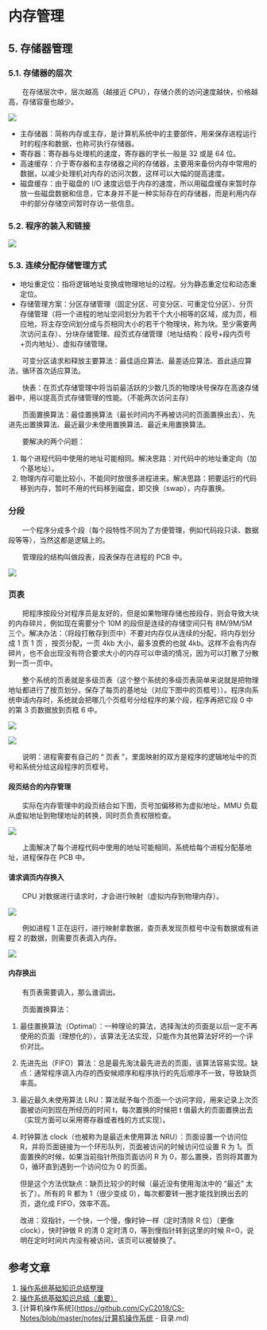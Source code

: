 #  内存管理



## 5. 存储器管理

### 5.1. 存储器的层次

　　在存储层次中，层次越高（越接近 CPU），存储介质的访问速度越快，价格越高，存储容量也越少。

![](image/存储器层次.jpg)

* 主存储器：简称内存或主存，是计算机系统中的主要部件，用来保存进程运行时的程序和数据，也称可执行存储器。
* 寄存器：寄存器与处理机的速度，寄存器的字长一般是 32 或是 64 位。
* 高速缓存：介于寄存器和主存储器之间的存储器，主要用来备份内存中常用的数据，以减少处理机对内存的访问次数，这样可以大幅的提高速度。
* 磁盘缓存：由于磁盘的 I/O 速度远低于内存的速度，所以用磁盘缓存来暂时存放一些磁盘数据和信息，它本身并不是一种实际存在的存储器，而是利用内存中的部分存储空间暂时存访一些信息。

### 5.2. 程序的装入和链接

![](image/程序的装入和链接.jpg)

### 5.3. 连续分配存储管理方式

* 地址重定位：指将逻辑地址变换成物理地址的过程。分为静态重定位和动态重定位。
* 存储管理方案：分区存储管理（固定分区、可变分区、可重定位分区）、分页存储管理（将一个进程的地址空间划分为若干个大小相等的区域，成为页，相应地，将主存空间划分成与页相同大小的若干个物理块，称为块。至少需要两次访问主存）、分块存储管理、段页式存储管理（地址结构：段号+段内页号+页内地址）、虚拟存储管理。

　　可变分区请求和释放主要算法：最佳适应算法、最差适应算法、首此适应算法，循环首次适应算法。

　　快表：在页式存储管理中将当前最活跃的少数几页的物理块号保存在高速存储器中，用以提高页式存储管理的性能。（不能两次访问主存）

　　页面置换算法：最佳置换算法（最长时间内不再被访问的页面置换出去）、先进先出置换算法、最近最少未使用置换算法、最近未用置换算法。





　　要解决的两个问题：

1. 每个进程代码中使用的地址可能相同。解决思路：对代码中的地址重定向（加个基地址）。
2. 物理内存可能比较小，不能同时放很多进程进来。解决思路：把要运行的代码移到内存，暂时不用的代码移到磁盘，即交换（swap），内存置换。

### 分段

　　一个程序分成多个段（每个段特性不同为了方便管理，例如代码段只读、数据段等等），当然这都是逻辑上的。

　　管理段的结构叫做段表，段表保存在进程的 PCB 中。

![](image/进程段表.png)

### 页表

　　把程序按段分对程序员是友好的，但是如果物理存储也按段存，则会导致大块的内存碎片，例如现在需要分个 10M 的段但是连续的存储空间只有 8M/9M/5M 三个。解决办法：（将段打散存到页中）不要对内存仅从连续的分配，将内存划分成 1 页 1 页 ，按页分配，一页 4kb 大小，最多浪费的也就 4kb。这样不会有内存碎片，也不会出现没有符合要求大小的内存可以申请的情况，因为可以打散了分散到一页一页中。

　　整个系统的页表就是多级页表（这个整个系统的多级页表简单来说就是把物理地址都进行了按页划分，保存了每页的基地址（对应下图中的页框号））。程序向系统申请内存时，系统就会把哪几个页框号分给程序的某个段，程序再把它段 0 中的第 3 页数据放到页框 6 中。

![](image/页1.png)

![](image/页2.png)

　　说明：进程需要有自己的 “ 页表 ”，里面映射的双方是程序的逻辑地址中的页号和系统分给这段程序的页框号。

#### 段页结合的内存管理

　　实际在内存管理中的段页结合如下图，页号加偏移称为虚拟地址，MMU 负载从虚拟地址到物理地址的转换，同时页负责权限检查。

![](image/段页结合.png)

　　上面解决了每个进程代码中使用的地址可能相同，系统给每个进程分配基地址，进程保存在 PCB 中。

#### 请求调页内存换入

　　CPU 对数据进行请求时，才会进行映射（虚拟内存到物理内存）。

![](image/请求的时候才映射.png)

　　例如进程 1 正在运行，进行映射拿数据，查页表发现页框号中没有数据或有进程 2 的数据，则需要页表调入内存。

![](image/页表调入内存.png)

#### 内存换出

　　有页表需要调入，那么谁调出。

　　页面置换算法：

1. 最佳置换算法（Optimal）：一种理论的算法，选择淘汰的页面是以后一定不再使用的页面（理想化的），该算法无法实现，只能作为其他算法好坏的一个评价对比。

2. 先进先出（FIFO）算法：总是最先淘汰最先进去的页面，该算法容易实现。缺点：通常程序调入内存的西安候顺序和程序执行的先后顺序不一致，导致缺页率高。

3. 最近最久未使用算法 LRU：算法赋予每个页面一个访问字段，用来记录上次页面被访问到现在所经历的时间 t，每次置换的时候把 t 值最大的页面置换出去（实现方面可以采用寄存器或者栈的方式实现）。

4. 时钟算法 clock（也被称为是最近未使用算法 NRU）：页面设置一个访问位 R，并将页面链接为一个环形队列，页面被访问的时候访问位设置 R 为 1。页面置换的时候，如果当前指针所指页面访问 R 为 0，那么置换，否则将其置为 0，循环直到遇到一个访问位为 0 的页面。

   但是这个方法优缺点：缺页比较少的时候（最近没有使用淘汰中的 “最近” 太长了）。所有的 R 都为 1（很少变成 0），每次都要转一圈才能找到换出去的页，退化成 FIFO，效率不高。

   改进：双指针，一个快，一个慢，像时钟一样（定时清除 R 位）（更像 clock），快时钟做 R 的清 0 定时清 0，等到慢指针转到这里的时候 R=0，说明在定时时间片内没有被访问，该页可以被替换了。

## 参考文章

1. [操作系统基础知识总结整理](https://blog.csdn.net/Song_JiangTao/article/details/79670805)
2. [操作系统基础知识总结（重要）](https://www.cnblogs.com/xdyixia/p/9274909.html)
3. [计算机操作系统](https://github.com/CyC2018/CS-Notes/blob/master/notes/计算机操作系统 - 目录.md)
